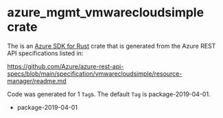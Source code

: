 # azure_mgmt_vmwarecloudsimple crate

The is an [Azure SDK for Rust](https://github.com/Azure/azure-sdk-for-rust) crate that is generated from the Azure REST API specifications listed in:

https://github.com/Azure/azure-rest-api-specs/blob/main/specification/vmwarecloudsimple/resource-manager/readme.md

Code was generated for 1 `Tag`s. The default `Tag` is package-2019-04-01.


- package-2019-04-01